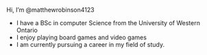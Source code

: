 Hi, I’m @matthewrobinson4123
 - I have a BSc in computer Science from the University of Western Ontario
 - I enjoy playing board games and video games
 - I am currently pursuing a career in my field of study.
 
